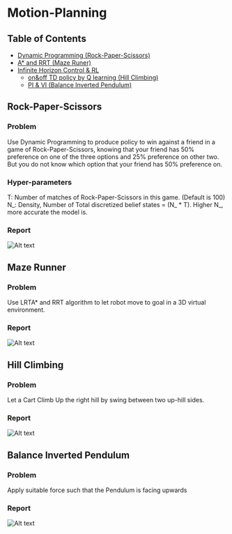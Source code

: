 # Motion-Planning

## Table of Contents

* [Dynamic Programming (Rock-Paper-Scissors)](https://github.com/zhouyuanyuan1999/Motion-Planning#rock-paper-scissors)
* [A* and RRT (Maze Runer)](https://github.com/zhouyuanyuan1999/Motion-Planning#maze-runner)
* [Infinite Horizon Control & RL](./Infinite%20Horizon%20Control%20&%20RL/)
  * [on&off TD policy by Q learning (Hill Climbing)](https://github.com/zhouyuanyuan1999/Motion-Planning/blob/master/README.md#hill-climbing) 
  * [PI & VI (Balance Inverted Pendulum)](https://github.com/zhouyuanyuan1999/Motion-Planning#balance-inverted-pendulum)

## Rock-Paper-Scissors
### Problem
Use Dynamic Programming to produce policy to win against a friend in a game of Rock-Paper-Scissors, knowing that your friend has 50% preference on one of the three options and 25% preference on other two. But you do not know which option that your friend has 50% preference on. 

### Hyper-parameters
T: Number of matches of Rock-Paper-Scissors in this game. (Default is 100)
N_: Density, Number of Total discretized belief states = (N_ * T). Higher N_, more accurate the model is.

### Report 
![Alt text](./Dynamic%20Programming/data/report.png)

## Maze Runner
### Problem 
Use LRTA* and RRT algorithm to let robot move to goal in a 3D virtual environment.
### Report
![Alt text](./Maze%20Runner%20(A*%20and%20RRT)/report.jpg)

## Hill Climbing
### Problem
Let a Cart Climb Up the right hill by swing between two up-hill sides. 
### Report
![Alt text](./Infinite%20Horizon%20Control%20&%20RL/on&off%20TD%20policy%20by%20Q%20learning/report.jpg)

## Balance Inverted Pendulum
### Problem
Apply suitable force such that the Pendulum is facing upwards
### Report
![Alt text](./Infinite%20Horizon%20Control%20&%20RL/PI%20&%20VI/report.png)
